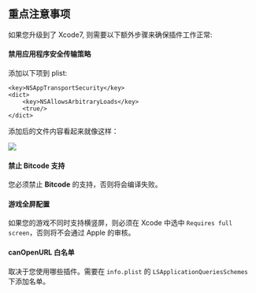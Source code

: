 
<!--
## ~~从 China 服务器下载~~ 服务器已停止
如果你在中国, 并且下载插件的速度比较慢, 可以尝试使用位于中国的服务器来下载, 查询插件, 使用方法为在你的 `sdkbox import` 后加 `--server china` 及可, 比如:
```bash
sdkbox import xxx  --server china
```
xxx 为你的插件名字
-->

## 重点注意事项
如果您升级到了 Xcode7, 则需要以下额外步骤来确保插件工作正常:

#### 禁用应用程序安全传输策略
添加以下项到 plist:
```
<key>NSAppTransportSecurity</key>
<dict>
    <key>NSAllowsArbitraryLoads</key>
    <true/>
</dict>
```
添加后的文件内容看起来就像这样：

![](../../imgs/ATS.png)


#### 禁止 Bitcode 支持
您必须禁止 __Bitcode__ 的支持，否则将会编译失败。

#### 游戏全屏配置
如果您的游戏不同时支持横竖屏，则必须在 Xcode 中选中 `Requires full screen`，否则将不会通过 Apple 的审核。

#### canOpenURL 白名单
取决于您使用哪些插件。需要在 `info.plist` 的 `LSApplicationQueriesSchemes` 下添加名单。
